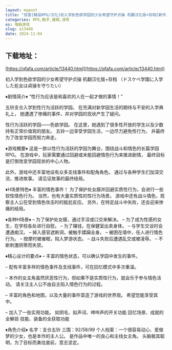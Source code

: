 ```yaml
---
layout: mypost
title: "百度[精品RPG/汉化]初入学到色欲学园的少女希望守护贞操 机翻汉化版+存档[新作/战斗H][2.4G/百度]"
categories: RPG,触手,催眠,凌辱
os: 电脑游戏
slug: a13440
date: 2024-11-04
---
```


## 下载地址：

[https://qfafa.com/article/13440.html](https://qfafa.com/article/13440.html)

初入学到色欲学园的少女希望守护贞操 机翻汉化版+存档
（ドスケベ学園に入学した処女は貞操を守りたい）
 
♦剧情简介♦
“性行为应该是和喜欢的人在一起才做的事情！”

五铃支仓入学到性行为活跃的学园。
在充满对新学园生活的期待与不安的入学典礼上，
她遭遇了惨痛的事件，并对学园的现状产生了疑问。

性行为活跃的学园——色欲学园。
在这里，她遇到了很多性开放的学生以及少数持有正常价值观的朋友。
五铃一边享受学园生活，一边尽力避免性行为，
并最终为了改变学园而努力奔走。

♦游戏概要♦
这是一款以性行为活跃的学园为舞台，围绕战斗和情色的长篇学园RPG。
在游戏中，玩家需要通过回避或未能回避情色行为来推进剧情，
最终目标是打倒改变学园现状的中心人物。

此外，游戏中还丰富地设有众多支线事件和配角角色。
通过与各种学生们加深交流，推进故事。
请见证故事的最终结局。

♦H场景特色♦
丰富的情色事件！
为了保护处女膜并回避实质性行为，会进行一些软性情色行为。
当然，也有大量实质性的性行为场景。
游戏中还有战斗情色，观察主人公在受到情色攻击时的尴尬反应。
另外，在特定战斗中失败，还会迎来惨痛的结局。

♦各种H场景♦
– 为了保护处女膜，通过手淫或口交来解决。
– 为了成为性感的女生，在学校各处进行自慰。
– 为了赚钱，在保健室出卖身体。
– 与学生交谈时会遭遇痴汉。
– 掉入感官遮断洞，被触手蹂躏全身。
– 被困在墙中，任人进行情色行为。
– 按摩时被催眠，陷入梦游状态。
– 战斗失败后遭遇乱交或被凌辱。
– 不断刺激阴蒂而失禁。

♦精心设计的要点♦
– 丰富的情色状态，可以确认学园中发生的事件。

– 配有丰富多样的情色事件及支线事件，可在回忆模式中多次重温。

– 本作的女主角虽然厌恶性行为，但如果不是实质性行为，就会乐于参与情色活动。
请关注主人公不由自主陷入情色行为的过程。

– 丰富的角色和地图，以及大量的事件营造了游戏的世界观。
希望您能享受其中。

– 加入了一些实用功能。
如阴毛、拟声词、呻呤声的开关功能
回忆场景、成就的全解锁
技能、装备的全获取功能

♦角色介绍♦
名字：支仓五铃
三围：92/58/99
个人档案：一个很容易动心、爱做梦的少女，也是本作的主人公。
是作品中唯一的良心和主线女主角。
头脑极其聪明，为了目标而勇往直前，意志坚定。